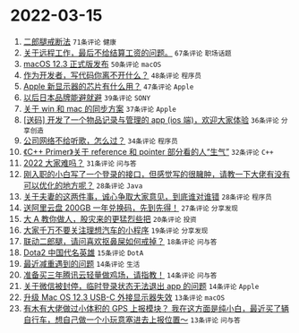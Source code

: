 # 2022-03-15

1. [二郎腿戒断法](https://www.v2ex.com/t/840397) `71条评论` `健康`
1. [关于远程工作，最后不给结算工资的问题。](https://www.v2ex.com/t/840465) `67条评论` `职场话题`
1. [macOS 12.3 正式版发布](https://www.v2ex.com/t/840379) `50条评论` `macOS`
1. [作为开发者，写代码你离不开什么？](https://www.v2ex.com/t/840469) `48条评论` `程序员`
1. [Apple 新显示器的芯片有什么用？](https://www.v2ex.com/t/840389) `47条评论` `Apple`
1. [以后日本品牌能避就避](https://www.v2ex.com/t/840413) `39条评论` `SONY`
1. [关于 win 和 mac 的同步方案](https://www.v2ex.com/t/840381) `37条评论` `Apple`
1. [[送码] 开发了一个物品记录与管理的 app (ios 端)，欢迎大家体验](https://www.v2ex.com/t/840380) `36条评论` `分享创造`
1. [公司网络不给听歌，怎么过？](https://www.v2ex.com/t/840502) `34条评论` `程序员`
1. [《C++ Primer》关于 reference 和 pointer 部分看的人“生气”](https://www.v2ex.com/t/840451) `32条评论` `C++`
1. [2022 大家难吗？](https://www.v2ex.com/t/840501) `31条评论` `问与答`
1. [刚入职的小白写了一个登录的接口，但感觉写的很臃肿，请教一下大佬有没有可以优化的地方呢？](https://www.v2ex.com/t/840507) `28条评论` `Java`
1. [关于夫妻的这两件事，诚心争取大家意见，到底谁对谁错](https://www.v2ex.com/t/840443) `28条评论` `程序员`
1. [送阿里云盘 200GB 一年兑换码，先到先得！](https://www.v2ex.com/t/840372) `27条评论` `分享发现`
1. [大 A 教你做人，股灾来的更猛烈些把](https://www.v2ex.com/t/840390) `20条评论` `投资`
1. [大家千万不要关注理想汽车的小程序](https://www.v2ex.com/t/840388) `19条评论` `分享发现`
1. [联动二郎腿，请问喜欢抠鼻屎如何戒掉？](https://www.v2ex.com/t/840532) `18条评论` `问与答`
1. [Dota2 中国代名英雄](https://www.v2ex.com/t/840455) `15条评论` `DotA`
1. [最近减重遇到的问题](https://www.v2ex.com/t/840474) `14条评论` `生活`
1. [准备买三年腾讯云轻量做鸡场，请指教！](https://www.v2ex.com/t/840406) `14条评论` `问与答`
1. [关于微信被封停，临时登录状态无法退出 app 的问题](https://www.v2ex.com/t/840371) `14条评论` `Apple`
1. [升级 Mac OS 12.3 USB-C 外接显示器失效](https://www.v2ex.com/t/840470) `13条评论` `macOS`
1. [有木有大佬做过小体积的 GPS 上报模块？ 我在这方面是纯小白，最近买了辆自行车，想自己做一个小玩意塞进去上报位置～](https://www.v2ex.com/t/840387) `13条评论` `问与答`
